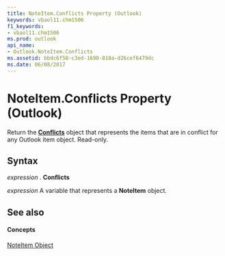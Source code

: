 ```yaml
---
title: NoteItem.Conflicts Property (Outlook)
keywords: vbaol11.chm1506
f1_keywords:
- vbaol11.chm1506
ms.prod: outlook
api_name:
- Outlook.NoteItem.Conflicts
ms.assetid: bbdc6f58-c3ed-1690-818a-d26cef6479dc
ms.date: 06/08/2017
---
```



# NoteItem.Conflicts Property (Outlook)

Return the  **[Conflicts](Outlook.Conflicts.md)** object that represents the items that are in conflict for any Outlook item object. Read-only.


## Syntax

 _expression_ . **Conflicts**

 _expression_ A variable that represents a **NoteItem** object.


## See also


#### Concepts


[NoteItem Object](Outlook.NoteItem.md)

